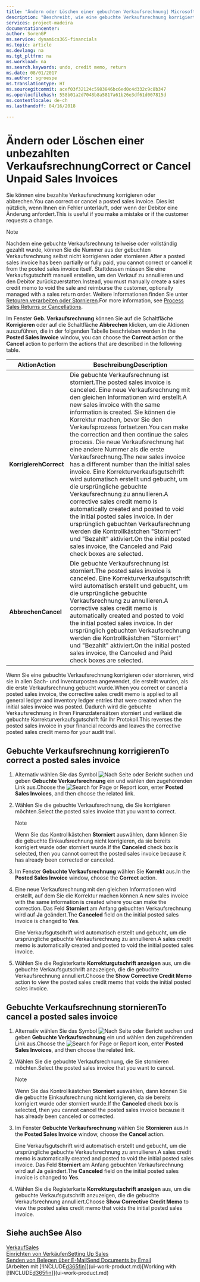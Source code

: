 ```yaml
---
title: "Ändern oder Löschen einer gebuchten Verkaufsrechnung| Microsoft Docs"
description: "Beschreibt, wie eine gebuchte Verkaufsrechnung korrigiert, rückgängig gemacht oder eine Gutschrift angewendet wird."
services: project-madeira
documentationcenter: 
author: SorenGP
ms.service: dynamics365-financials
ms.topic: article
ms.devlang: na
ms.tgt_pltfrm: na
ms.workload: na
ms.search.keywords: undo, credit memo, return
ms.date: 08/01/2017
ms.author: sgroespe
ms.translationtype: HT
ms.sourcegitcommit: acef03f32124c5983846bc6ed0c4d332c9c8b347
ms.openlocfilehash: 558b01a2d7048b8a5817a61b26e3df61d007815d
ms.contentlocale: de-ch
ms.lasthandoff: 04/16/2018

---
```

# <a name="correct-or-cancel-unpaid-sales-invoices"></a><span data-ttu-id="b34d6-103">Ändern oder Löschen einer unbezahlten Verkaufsrechnung</span><span class="sxs-lookup"><span data-stu-id="b34d6-103">Correct or Cancel Unpaid Sales Invoices</span></span>
<span data-ttu-id="b34d6-104">Sie können eine bezahlte Verkaufsrechnung korrigieren oder abbrechen.</span><span class="sxs-lookup"><span data-stu-id="b34d6-104">You can correct or cancel a posted sales invoice.</span></span> <span data-ttu-id="b34d6-105">Dies ist nützlich, wenn Ihnen ein Fehler unterläuft, oder wenn der Debitor eine Änderung anfordert.</span><span class="sxs-lookup"><span data-stu-id="b34d6-105">This is useful if you make a mistake or if the customer requests a change.</span></span>

> [!NOTE]  
>   <span data-ttu-id="b34d6-106">Nachdem eine gebuchte Verkaufsrechnung teilweise oder vollständig gezahlt wurde, können Sie die Nummer aus der gebuchten Verkaufsrechnung selbst nicht korrigieren oder stornieren.</span><span class="sxs-lookup"><span data-stu-id="b34d6-106">After a posted sales invoice has been partially or fully paid, you cannot correct or cancel it from the posted sales invoice itself.</span></span> <span data-ttu-id="b34d6-107">Stattdessen müssen Sie eine Verkaufsgutschrift manuell erstellen, um den Verkauf zu annullieren und den Debitor zurückzuerstatten.</span><span class="sxs-lookup"><span data-stu-id="b34d6-107">Instead, you must manually create a sales credit memo to void the sale and reimburse the customer, optionally managed with a sales return order.</span></span> <span data-ttu-id="b34d6-108">Weitere Informationen finden Sie unter [Retouren verarbeiten oder Stornieren](sales-how-process-sales-returns-cancellations.md).</span><span class="sxs-lookup"><span data-stu-id="b34d6-108">For more information, see [Process Sales Returns or Cancellations](sales-how-process-sales-returns-cancellations.md).</span></span>

<span data-ttu-id="b34d6-109">Im Fenster **Geb. Verkaufsrechnung** können Sie auf die Schaltfläche **Korrigieren** oder auf die Schaltfläche **Abbrechen** klicken, um die Aktionen auszuführen, die in der folgenden Tabelle beschrieben werden.</span><span class="sxs-lookup"><span data-stu-id="b34d6-109">In the **Posted Sales Invoice** window, you can choose the **Correct** action or the **Cancel** action to perform the actions that are described in the following table.</span></span>

| <span data-ttu-id="b34d6-110">Aktion</span><span class="sxs-lookup"><span data-stu-id="b34d6-110">Action</span></span> | <span data-ttu-id="b34d6-111">Beschreibung</span><span class="sxs-lookup"><span data-stu-id="b34d6-111">Description</span></span> |
| --- | --- |
| <span data-ttu-id="b34d6-112">**Korrigiereh**</span><span class="sxs-lookup"><span data-stu-id="b34d6-112">**Correct**</span></span> |<span data-ttu-id="b34d6-113">Die gebuchte Verkaufsrechnung ist storniert.</span><span class="sxs-lookup"><span data-stu-id="b34d6-113">The posted sales invoice is canceled.</span></span> <span data-ttu-id="b34d6-114">Eine neue Verkaufsrechnung mit den gleichen Informationen wird erstellt.</span><span class="sxs-lookup"><span data-stu-id="b34d6-114">A new sales invoice with the same information is created.</span></span> <span data-ttu-id="b34d6-115">Sie können die Korrektur machen, bevor Sie den Verkaufsprozess fortsetzen.</span><span class="sxs-lookup"><span data-stu-id="b34d6-115">You can make the correction and then continue the sales process.</span></span> <span data-ttu-id="b34d6-116">Die neue Verkaufsrechnung hat eine andere Nummer als die erste Verkaufsrechnung.</span><span class="sxs-lookup"><span data-stu-id="b34d6-116">The new sales invoice has a different number than the initial sales invoice.</span></span> <span data-ttu-id="b34d6-117">Eine Korrekturverkaufsgutschrift wird automatisch erstellt und gebucht, um die ursprüngliche gebuchte Verkaufsrechnung zu annullieren.</span><span class="sxs-lookup"><span data-stu-id="b34d6-117">A corrective sales credit memo is automatically created and posted to void the initial posted sales invoice.</span></span> <span data-ttu-id="b34d6-118">In der ursprünglich gebuchten Verkaufsrechnung werden die Kontrollkästchen "Storniert" und "Bezahlt" aktiviert.</span><span class="sxs-lookup"><span data-stu-id="b34d6-118">On the initial posted sales invoice, the Canceled and Paid check boxes are selected.</span></span> |
| <span data-ttu-id="b34d6-119">**Abbrechen**</span><span class="sxs-lookup"><span data-stu-id="b34d6-119">**Cancel**</span></span> |<span data-ttu-id="b34d6-120">Die gebuchte Verkaufsrechnung ist storniert.</span><span class="sxs-lookup"><span data-stu-id="b34d6-120">The posted sales invoice is canceled.</span></span> <span data-ttu-id="b34d6-121">Eine Korrekturverkaufsgutschrift wird automatisch erstellt und gebucht, um die ursprüngliche gebuchte Verkaufsrechnung zu annullieren.</span><span class="sxs-lookup"><span data-stu-id="b34d6-121">A corrective sales credit memo is automatically created and posted to void the initial posted sales invoice.</span></span> <span data-ttu-id="b34d6-122">In der ursprünglich gebuchten Verkaufsrechnung werden die Kontrollkästchen "Storniert" und "Bezahlt" aktiviert.</span><span class="sxs-lookup"><span data-stu-id="b34d6-122">On the initial posted sales invoice, the Canceled and Paid check boxes are selected.</span></span> |

<span data-ttu-id="b34d6-123">Wenn Sie eine gebuchte Verkaufsrechnung korrigieren oder stornieren, wird sie in allen Sach- und Inventurposten angewendet, die erstellt wurden, als die erste Verkaufsrechnung gebucht wurde.</span><span class="sxs-lookup"><span data-stu-id="b34d6-123">When you correct or cancel a posted sales invoice, the corrective sales credit memo is applied to all general ledger and inventory ledger entries that were created when the initial sales invoice was posted.</span></span> <span data-ttu-id="b34d6-124">Dadurch wird die gebuchte Verkaufsrechnung in Ihren Finanzdatensätzen storniert und verlässt die gebuchte Korrekturverkaufsgutschrift für Ihr Protokoll.</span><span class="sxs-lookup"><span data-stu-id="b34d6-124">This reverses the posted sales invoice in your financial records and leaves the corrective posted sales credit memo for your audit trail.</span></span>

## <a name="to-correct-a-posted-sales-invoice"></a><span data-ttu-id="b34d6-125">Gebuchte Verkaufsrechnung korrigieren</span><span class="sxs-lookup"><span data-stu-id="b34d6-125">To correct a posted sales invoice</span></span>
1. <span data-ttu-id="b34d6-126">Alternativ wählen Sie das Symbol ![Nach Seite oder Bericht suchen](media/ui-search/search_small.png "Nach Seite oder Bericht suchen") und geben **Gebuchte Verkaufsrechnung** ein und wählen den zugehörenden Link aus.</span><span class="sxs-lookup"><span data-stu-id="b34d6-126">Choose the ![Search for Page or Report](media/ui-search/search_small.png "Search for Page or Report icon") icon, enter **Posted Sales Invoices**, and then choose the related link.</span></span>  
2. <span data-ttu-id="b34d6-127">Wählen Sie die gebuchte Verkaufsrechnung, die Sie korrigieren möchten.</span><span class="sxs-lookup"><span data-stu-id="b34d6-127">Select the posted sales invoice that you want to correct.</span></span>

    > [!NOTE]  
   >   <span data-ttu-id="b34d6-128">Wenn Sie das Kontrollkästchen **Storniert** auswählen, dann können Sie die gebuchte Einkaufsrechnung nicht korrigieren, da sie bereits korrigiert wurde oder storniert wurde.</span><span class="sxs-lookup"><span data-stu-id="b34d6-128">If the **Canceled** check box is selected, then you cannot correct the posted sales invoice because it has already been corrected or canceled.</span></span>
3. <span data-ttu-id="b34d6-129">Im Fenster **Gebuchte Verkaufsrechnung** wählen Sie **Korrekt** aus.</span><span class="sxs-lookup"><span data-stu-id="b34d6-129">In the **Posted Sales Invoice** window, choose the **Correct** action.</span></span>  
4. <span data-ttu-id="b34d6-130">Eine neue Verkaufsrechnung mit den gleichen Informationen wird erstellt, auf dem Sie die Korrektur machen können.</span><span class="sxs-lookup"><span data-stu-id="b34d6-130">A new sales invoice with the same information is created where you can make the correction.</span></span> <span data-ttu-id="b34d6-131">Das Feld **Storniert** am Anfang gebuchten Verkaufsrechnung wird auf **Ja** geändert.</span><span class="sxs-lookup"><span data-stu-id="b34d6-131">The **Canceled** field on the initial posted sales invoice is changed to **Yes**.</span></span>

    <span data-ttu-id="b34d6-132">Eine Verkaufsgutschrift wird automatisch erstellt und gebucht, um die ursprüngliche gebuchte Verkaufsrechnung zu annullieren.</span><span class="sxs-lookup"><span data-stu-id="b34d6-132">A sales credit memo is automatically created and posted to void the initial posted sales invoice.</span></span>
5. <span data-ttu-id="b34d6-133">Wählen Sie die Registerkarte **Korrekturgutschrift anzeigen** aus, um die gebuchte Verkaufsgutschrift anzuzeigen, die die gebuchte Verkaufsrechnung annulliert.</span><span class="sxs-lookup"><span data-stu-id="b34d6-133">Choose the **Show Corrective Credit Memo** action to view the posted sales credit memo that voids the initial posted sales invoice.</span></span>

## <a name="to-cancel-a-posted-sales-invoice"></a><span data-ttu-id="b34d6-134">Gebuchte Verkaufsrechnung stornieren</span><span class="sxs-lookup"><span data-stu-id="b34d6-134">To cancel a posted sales invoice</span></span>
1. <span data-ttu-id="b34d6-135">Alternativ wählen Sie das Symbol ![Nach Seite oder Bericht suchen](media/ui-search/search_small.png "Nach Seite oder Bericht suchen") und geben **Gebuchte Verkaufsrechnung** ein und wählen den zugehörenden Link aus.</span><span class="sxs-lookup"><span data-stu-id="b34d6-135">Choose the ![Search for Page or Report](media/ui-search/search_small.png "Search for Page or Report icon") icon, enter **Posted Sales Invoices**, and then choose the related link.</span></span>  
2. <span data-ttu-id="b34d6-136">Wählen Sie die gebuchte Verkaufsrechnung, die Sie stornieren möchten.</span><span class="sxs-lookup"><span data-stu-id="b34d6-136">Select the posted sales invoice that you want to cancel.</span></span>

    > [!NOTE]  
   >   <span data-ttu-id="b34d6-137">Wenn Sie das Kontrollkästchen **Storniert** auswählen, dann können Sie die gebuchte Einkaufsrechnung nicht korrigieren, da sie bereits korrigiert wurde oder storniert wurde.</span><span class="sxs-lookup"><span data-stu-id="b34d6-137">If the **Canceled** check box is selected, then you cannot cancel the posted sales invoice because it has already been canceled or corrected.</span></span>
3. <span data-ttu-id="b34d6-138">Im Fenster **Gebuchte Verkaufsrechnung** wählen Sie **Stornieren** aus.</span><span class="sxs-lookup"><span data-stu-id="b34d6-138">In the **Posted Sales Invoice** window, choose the **Cancel** action.</span></span>

    <span data-ttu-id="b34d6-139">Eine Verkaufsgutschrift wird automatisch erstellt und gebucht, um die ursprüngliche gebuchte Verkaufsrechnung zu annullieren.</span><span class="sxs-lookup"><span data-stu-id="b34d6-139">A sales credit memo is automatically created and posted to void the initial posted sales invoice.</span></span> <span data-ttu-id="b34d6-140">Das Feld **Storniert** am Anfang gebuchten Verkaufsrechnung wird auf **Ja** geändert.</span><span class="sxs-lookup"><span data-stu-id="b34d6-140">The **Canceled** field on the initial posted sales invoice is changed to **Yes**.</span></span>
4. <span data-ttu-id="b34d6-141">Wählen Sie die Registerkarte **Korrekturgutschrift anzeigen** aus, um die gebuchte Verkaufsgutschrift anzuzeigen, die die gebuchte Verkaufsrechnung annulliert.</span><span class="sxs-lookup"><span data-stu-id="b34d6-141">Choose **Show Corrective Credit Memo** to view the posted sales credit memo that voids the initial posted sales invoice.</span></span>

## <a name="see-also"></a><span data-ttu-id="b34d6-142">Siehe auch</span><span class="sxs-lookup"><span data-stu-id="b34d6-142">See Also</span></span>
[<span data-ttu-id="b34d6-143">Verkauf</span><span class="sxs-lookup"><span data-stu-id="b34d6-143">Sales</span></span>](sales-manage-sales.md)  
[<span data-ttu-id="b34d6-144">Einrichten von Verkäufen</span><span class="sxs-lookup"><span data-stu-id="b34d6-144">Setting Up Sales</span></span>](sales-setup-sales.md)  
[<span data-ttu-id="b34d6-145">Senden von Belegen über E-Mail</span><span class="sxs-lookup"><span data-stu-id="b34d6-145">Send Documents by Email</span></span>](ui-how-send-documents-email.md)  
<span data-ttu-id="b34d6-146">[Arbeiten mit [!INCLUDE[d365fin](includes/d365fin_md.md)]](ui-work-product.md)</span><span class="sxs-lookup"><span data-stu-id="b34d6-146">[Working with [!INCLUDE[d365fin](includes/d365fin_md.md)]](ui-work-product.md)</span></span>

